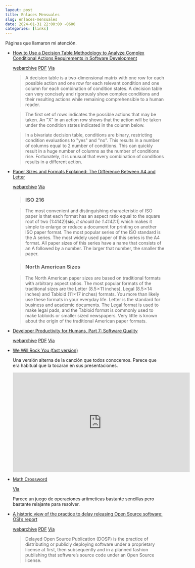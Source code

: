 ```yaml
---
layout: post
title: Enlaces Mensuales
slug: enlaces-mensuales
date: 2024-01-31 22:00:00 -0600
categories: [links]
---
```


Páginas que llamaron mi atención.

+ [How to Use a Decision Table Methodology to Analyze Complex Conditional Actions Requirements in Software Development](https://www.methodsandtools.com/archive/archive.php?id=39)

  <div class="btn-group mb-3" role="group">
    <a class="btn btn-outline-dark btn-sm" target="_blank" href="https://web.archive.org/web/20240104054055/https://www.methodsandtools.com/archive/archive.php?id=39"><i class="fa-solid fa-box"></i> webarchive</a>
    <a class="btn btn-outline-dark btn-sm" target="_blank" href="https://www.methodsandtools.com/PDF/mt200403.pdf"><i class="fa-solid fa-file-pdf"></i> PDF</a>
    <a class="btn btn-outline-dark btn-sm" target="_blank" href="https://news.ycombinator.com/item?id=38821708"><i class="fa-solid fa-newspaper"></i> Vía</a>
  </div>

  > A decision table is a two-dimensional matrix with one row for each possible
  action and one row for each relevant condition and one column for each
  combination of condition states. A decision table can very concisely and
  rigorously show complex conditions and their resulting actions while remaining
  comprehensible to a human reader.

  > The first set of rows indicates the possible actions that may be taken. An
  "X" in an action row shows that the action will be taken under the condition
  states indicated in the column below.

  > In a bivariate decision table, conditions are binary, restricting condition
  evaluations to "yes" and "no". This results in a number of columns equal to 2
  number of conditions. This can quickly result in a huge number of columns as
  the number of conditions rise. Fortunately, it is unusual that every
  combination of conditions results in a different action.

+ [Paper Sizes and Formats Explained: The Difference Between A4 and Letter](https://www.swiftpublisher.com/useful-articles/paper-sizes-and-formats-explained)

  <div class="btn-group mb-3" role="group">
    <a class="btn btn-outline-dark btn-sm" target="_blank" href="https://web.archive.org/web/20240107015611/https://www.swiftpublisher.com/useful-articles/paper-sizes-and-formats-explained"><i class="fa-solid fa-box"></i> webarchive</a>
    <a class="btn btn-outline-dark btn-sm" target="_blank" href="https://news.ycombinator.com/item?id=38875288"><i class="fa-solid fa-newspaper"></i> Vía</a>
  </div>

  > ### ISO 216

  > The most convenient and distinguishing characteristic of ISO paper is that
  each format has an aspect ratio equal to the square root of two
  (1:4142)[**sic**, _it should be 1.4142:1_] which makes it simple to enlarge or
  reduce a document for printing on another ISO paper format. The most popular
  series of the ISO standard is the A series. The most widely used paper of this
  series is the A4 format. All paper sizes of this series have a name that
  consists of an A followed by a number. The larger that number, the smaller the
  paper.

  > ### North American Sizes

  > The North American paper sizes are based on traditional formats with
  arbitrary aspect ratios. The most popular formats of the traditional sizes are
  the Letter (8.5 × 11 inches), Legal (8.5 × 14 inches) and Tabloid (11 × 17
  inches) formats. You more than likely use these formats in your everyday life.
  Letter is the standard for business and academic documents. The Legal format
  is used to make legal pads, and the Tabloid format is commonly used to make
  tabloids or smaller sized newspapers. Very little is known about the origin of
  the traditional American paper formats.

+ [Developer Productivity for Humans, Part 7: Software Quality](https://ieeexplore.ieee.org/document/10372494)

  <div class="btn-group mb-3" role="group">
    <a class="btn btn-outline-dark btn-sm" target="_blank" href="https://web.archive.org/web/20231230100436/https://ieeexplore.ieee.org/document/10372494"><i class="fa-solid fa-box"></i> webarchive</a>
    <a class="btn btn-outline-dark btn-sm" target="_blank" href="https://ieeexplore.ieee.org/stamp/stamp.jsp?tp=&arnumber=10372494"><i class="fa-solid fa-file-pdf"></i> PDF</a>
    <a class="btn btn-outline-dark btn-sm" target="_blank" href="https://news.ycombinator.com/item?id=38791489"><i class="fa-solid fa-newspaper"></i> Vía</a>
  </div>

+ [We Will Rock You (fast version)](https://www.youtube.com/watch?v=LGBUJL5uS_c)

  Una versión alterna de la canción que todos conocemos. Parece que
  era habitual que la tocaran en sus presentaciones.

  <iframe width="560" height="315" src="https://www.youtube-nocookie.com/embed/LGBUJL5uS_c?si=aqJYUKBCB4uITp4X" title="YouTube video player" frameborder="0" allow="accelerometer; autoplay; clipboard-write; encrypted-media; gyroscope; picture-in-picture; web-share" allowfullscreen></iframe>

+ [Math Crossword](https://scientific.place/math-crossword/)

  <div class="btn-group mb-3" role="group">
    <a class="btn btn-outline-dark btn-sm" target="_blank" href="https://www.microsiervos.com/archivo/juegos-y-diversion/crucigrama-matematico-aritmetica-basica-arrastrar-soltar.html"><i class="fa-solid fa-newspaper"></i> Vía</a>
  </div>

  Parece un juego de operaciones aritmeticas bastante sencillas pero bastante
  relajante para resolver.

+ [A historic view of the practice to delay releasing Open Source software: OSI’s report](https://blog.opensource.org/a-historic-view-of-the-practice-to-delay-releasing-open-source-software-osis-report/)

  <div class="btn-group mb-3" role="group">
    <a class="btn btn-outline-dark btn-sm" target="_blank" href="https://web.archive.org/web/20240114171429/https://blog.opensource.org/a-historic-view-of-the-practice-to-delay-releasing-open-source-software-osis-report/"><i class="fa-solid fa-box"></i> webarchive</a>
    <a class="btn btn-outline-dark btn-sm" target="_blank" href="https://opensource.org/wp-content/uploads/2024/01/Delayed_Open_Source_Publication.pdf"><i class="fa-solid fa-file-pdf"></i> PDF</a>
    <a class="btn btn-outline-dark btn-sm" target="_blank" href="https://lobste.rs/s/lyj9k0/historic_view_practice_delay_releasing"><i class="fa-solid fa-newspaper"></i> Vía</a>
  </div>

  > Delayed Open Source Publication (DOSP) is the practice of distributing or
publicly deploying software under a proprietary license at first, then
subsequently and in a planned fashion publishing that software’s source code
under an Open Source license.
